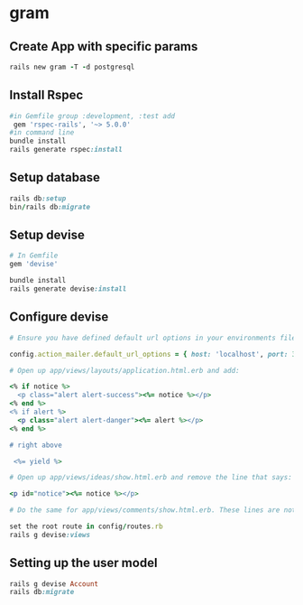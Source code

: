 # gram

## Create App with specific params
```ruby 
rails new gram -T -d postgresql
```

## Install Rspec 
```ruby 
#in Gemfile group :development, :test add 
 gem 'rspec-rails', '~> 5.0.0'
#in command line
bundle install
rails generate rspec:install
```

## Setup database
```ruby 
rails db:setup
bin/rails db:migrate
```

## Setup devise 
```ruby 
# In Gemfile 
gem 'devise'

bundle install 
rails generate devise:install
```

## Configure devise 
```ruby
# Ensure you have defined default url options in your environments files. Open up config/environments/development.rb and add this line:

config.action_mailer.default_url_options = { host: 'localhost', port: 3000 }

# Open up app/views/layouts/application.html.erb and add:

<% if notice %>
  <p class="alert alert-success"><%= notice %></p>
<% end %>
<% if alert %>
  <p class="alert alert-danger"><%= alert %></p>
<% end %>

# right above

 <%= yield %>

# Open up app/views/ideas/show.html.erb and remove the line that says:

<p id="notice"><%= notice %></p>

# Do the same for app/views/comments/show.html.erb. These lines are not necessary as we’ve put the notice in the app/views/layouts/application.html.erb file.

set the root route in config/routes.rb
rails g devise:views
```

## Setting up the user model
```ruby 
rails g devise Account
rails db:migrate
```